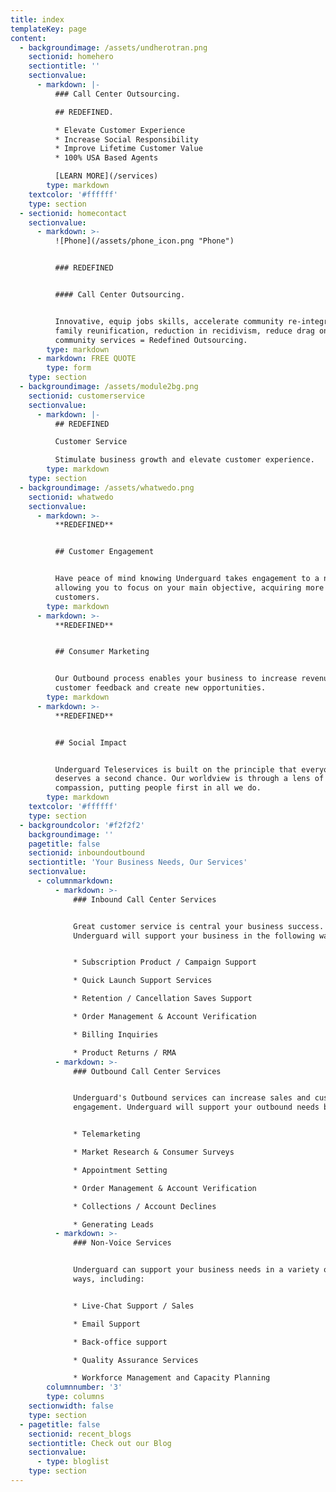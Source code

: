 ```yaml
---
title: index
templateKey: page
content:
  - backgroundimage: /assets/undherotran.png
    sectionid: homehero
    sectiontitle: ''
    sectionvalue:
      - markdown: |-
          ### Call Center Outsourcing.

          ## REDEFINED.

          * Elevate Customer Experience
          * Increase Social Responsibility
          * Improve Lifetime Customer Value
          * 100% USA Based Agents

          [LEARN MORE](/services)
        type: markdown
    textcolor: '#ffffff'
    type: section
  - sectionid: homecontact
    sectionvalue:
      - markdown: >-
          ![Phone](/assets/phone_icon.png "Phone")


          ### REDEFINED


          #### Call Center Outsourcing.


          Innovative, equip jobs skills, accelerate community re-integration,
          family reunification, reduction in recidivism, reduce drag on
          community services = Redefined Outsourcing.
        type: markdown
      - markdown: FREE QUOTE
        type: form
    type: section
  - backgroundimage: /assets/module2bg.png
    sectionid: customerservice
    sectionvalue:
      - markdown: |-
          ## REDEFINED

          Customer Service

          Stimulate business growth and elevate customer experience.
        type: markdown
    type: section
  - backgroundimage: /assets/whatwedo.png
    sectionid: whatwedo
    sectionvalue:
      - markdown: >-
          **REDEFINED**


          ## Customer Engagement


          Have peace of mind knowing Underguard takes engagement to a new level,
          allowing you to focus on your main objective, acquiring more
          customers.
        type: markdown
      - markdown: >-
          **REDEFINED**


          ## Consumer Marketing


          Our Outbound process enables your business to increase revenues, drive
          customer feedback and create new opportunities.
        type: markdown
      - markdown: >-
          **REDEFINED**


          ## Social Impact


          Underguard Teleservices is built on the principle that everyone
          deserves a second chance. Our worldview is through a lens of
          compassion, putting people first in all we do.
        type: markdown
    textcolor: '#ffffff'
    type: section
  - backgroundcolor: '#f2f2f2'
    backgroundimage: ''
    pagetitle: false
    sectionid: inboundoutbound
    sectiontitle: 'Your Business Needs, Our Services'
    sectionvalue:
      - columnmarkdown:
          - markdown: >-
              ### Inbound Call Center Services


              Great customer service is central your business success.
              Underguard will support your business in the following ways:


              * Subscription Product / Campaign Support

              * Quick Launch Support Services

              * Retention / Cancellation Saves Support

              * Order Management & Account Verification

              * Billing Inquiries

              * Product Returns / RMA
          - markdown: >-
              ### Outbound Call Center Services


              Underguard's Outbound services can increase sales and customer
              engagement. Underguard will support your outbound needs by:


              * Telemarketing

              * Market Research & Consumer Surveys

              * Appointment Setting

              * Order Management & Account Verification

              * Collections / Account Declines

              * Generating Leads
          - markdown: >-
              ### Non-Voice Services


              Underguard can support your business needs in a variety of other
              ways, including:


              * Live-Chat Support / Sales

              * Email Support

              * Back-office support

              * Quality Assurance Services

              * Workforce Management and Capacity Planning
        columnnumber: '3'
        type: columns
    sectionwidth: false
    type: section
  - pagetitle: false
    sectionid: recent_blogs
    sectiontitle: Check out our Blog
    sectionvalue:
      - type: bloglist
    type: section
---
```


